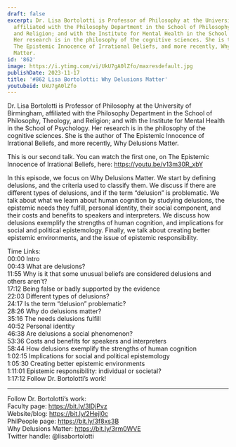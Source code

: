 ```yaml
---
draft: false
excerpt: Dr. Lisa Bortolotti is Professor of Philosophy at the University of Birmingham,
  affiliated with the Philosophy Department in the School of Philosophy, Theology,
  and Religion; and with the Institute for Mental Health in the School of Psychology.
  Her research is in the philosophy of the cognitive sciences. She is the author of
  The Epistemic Innocence of Irrational Beliefs, and more recently, Why Delusions
  Matter.
id: '862'
image: https://i.ytimg.com/vi/UkU7gA0lZfo/maxresdefault.jpg
publishDate: 2023-11-17
title: '#862 Lisa Bortolotti: Why Delusions Matter'
youtubeid: UkU7gA0lZfo
---
```

<div class="timelinks">

Dr. Lisa Bortolotti is Professor of Philosophy at the University of Birmingham, affiliated with the Philosophy Department in the School of Philosophy, Theology, and Religion; and with the Institute for Mental Health in the School of Psychology. Her research is in the philosophy of the cognitive sciences. She is the author of The Epistemic Innocence of Irrational Beliefs, and more recently, Why Delusions Matter.

This is our second talk. You can watch the first one, on The Epistemic Innocence of Irrational Beliefs, here: https://youtu.be/v13m30R_xbY

In this episode, we focus on Why Delusions Matter. We start by defining delusions, and the criteria used to classify them. We discuss if there are different types of delusions, and if the term “delusion” is problematic. We talk about what we learn about human cognition by studying delusions, the epistemic needs they fulfill, personal identity, their social component, and their costs and benefits to speakers and interpreters. We discuss how delusions exemplify the strengths of human cognition, and implications for social and political epistemology. Finally, we talk about creating better epistemic environments, and the issue of epistemic responsibility.

Time Links:  
<time>00:00</time> Intro  
<time>00:43</time> What are delusions?  
<time>11:55</time> Why is it that some unusual beliefs are considered delusions and others aren’t?  
<time>17:12</time> Being false or badly supported by the evidence  
<time>22:03</time> Different types of delusions?  
<time>24:17</time> Is the term “delusion” problematic?  
<time>28:26</time> Why do delusions matter?  
<time>35:16</time> The needs delusions fulfill  
<time>40:52</time> Personal identity  
<time>46:38</time> Are delusions a social phenomenon?  
<time>53:36</time> Costs and benefits for speakers and interpreters  
<time>58:44</time> How delusions exemplify the strengths of human cognition  
<time>1:02:15</time> Implications for social and political epistemology  
<time>1:05:30</time> Creating better epistemic environments  
<time>1:11:01</time> Epistemic responsibility: individual or societal?  
<time>1:17:12</time> Follow Dr. Bortolotti’s work!

---

Follow Dr. Bortolotti’s work:  
Faculty page: https://bit.ly/3lDjPvz  
Website/blog: https://bit.ly/2Hejl0c  
PhilPeople page: https://bit.ly/3f8xs3B  
Why Delusions Matter: https://bit.ly/3rm0WVE  
Twitter handle: @lisabortolotti
</div>

